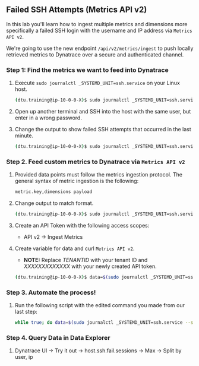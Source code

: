 ## Failed SSH Attempts (Metrics API v2)

In this lab you'll learn how to ingest multiple metrics and dimensions more specifically a failed SSH login with the username and IP address via `Metrics API v2`. 

We're going to use the new endpoint `/api/v2/metrics/ingest​` to push locally retrieved metrics to Dynatrace over a secure and authenticated channel.

### Step 1: Find the metrics we want to feed into Dynatrace

1. Execute `sudo journalctl _SYSTEMD_UNIT=ssh.service` on your Linux host.

   ```bash
   (dtu.training@ip-10-0-0-X)$ sudo journalctl _SYSTEMD_UNIT=ssh.service
   ```

2. Open up another terminal and SSH into the host with the same user, but enter in a wrong password. 

3. Change the output to show failed SSH attempts that occurred in the last minute.

   ```bash
   (dtu.training@ip-10-0-0-X)$ sudo journalctl _SYSTEMD_UNIT=ssh.service --since "1min ago" | grep "Failed"
   ```

### Step 2. Feed custom metrics to Dynatrace via `Metrics API v2`

1. Provided data points must follow the metrics ingestion protocol. The general syntax of metric ingestion is the following:

   ```bash
   metric.key,dimensions payload
   ```

2. Change output to match format.

   ```bash
   (dtu.training@ip-10-0-0-X)$ sudo journalctl _SYSTEMD_UNIT=ssh.service --since "1min ago" | grep "Failed" | awk '{print "host.ssh.fail.sessions,user="$9",ip="$11" "1}'
   ```
3. Create an API Token with the following access scopes:
   -  API v2 -> Ingest Metrics

4. Create variable for data and curl `Metrics API v2`.
   - **NOTE:** Replace *TENANTID* with your tenant ID and *XXXXXXXXXXXXX* with your newly created API token.

   ```bash
   (dtu.training@ip-10-0-0-X)$ data=$(sudo journalctl _SYSTEMD_UNIT=ssh.service --since "1min ago" | grep "Failed" | awk '{print "host.ssh.fail.sessions,user="$9",ip="$11" "1}'); curl -d $data "https://TENANTID.live.dynatrace.com/api/v2/metrics/ingest" -H "Authorization: Api-Token XXXXXXXXXXXXX" -H "Content-Type: text/plain; charset=utf-8"
   ```

### Step 3. Automate the process! 

1. Run the following script with the edited command you made from our last step:

   ```bash
   while true; do data=$(sudo journalctl _SYSTEMD_UNIT=ssh.service --since "1min ago" | grep "Failed" | awk '{print "host.ssh.fail.sessions,user="$9",ip="$11" "1}'); curl -d "$data" "https://TENANTID.live.dynatrace.com/api/v2/metrics/ingest" -H "Authorization: Api-Token XXXXXXXXXXXXX" -H "Content-Type: text/plain; charset=utf-8"; sleep 60; done
   ```

### Step 4. Query Data in Data Explorer

1. Dynatrace UI -> Try it out -> host.ssh.fail.sessions -> Max -> Split by user, ip
